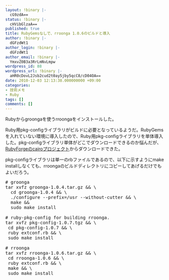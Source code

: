 ```yaml
---
layout: !binary |-
  cG9zdA==
status: !binary |-
  cHVibGlzaA==
published: true
title: RubyGemsなしで、rroonga 1.0.6のビルドと導入
author: !binary |-
  dGFzdWt1
author_login: !binary |-
  dGFzdWt1
author_email: !binary |-
  YmxvZ0B3a3RrLmNvLmpw
wordpress_id: 88
wordpress_url: !binary |-
  aHR0cDovL2Jsb2cud2t0ay5jby5qcC8/cD04OA==
date: 2010-12-03 12:13:38.000000000 +09:00
categories:
- 技術メモ
- Ruby
tags: []
comments: []
---
```

Rubyからgroongaを使うrroongaをインストールした。

Ruby用pkg-configライブラリがビルドに必要となっているようだ。RubyGemsを入れていない環境に導入したので、Ruby用pkg-configライブラリを単体導入した。pkg-configライブラリ単体がどこでダウンロードできるのか悩んだが、<a href="http://rubyforge.org/projects/cairo/">RubyForgeのcairoプロジェクト</a>からダウンロードできた。

pkg-configライブラリは単一のrbファイルであるので、以下に示すようにmake installしなくても、rroongaのビルドディレクトリにコピーしてあげるだけでもよいだろう。
<pre># groonga
tar xvfz groonga-1.0.4.tar.gz &amp;&amp; \
  cd groonga-1.0.4 &amp;&amp; \
  ./configure --prefix=/usr --without-cutter &amp;&amp; \
  make &amp;&amp;
  sudo make install

# ruby-pkg-config for building rroonga.
tar xvfz pkg-config-1.0.7.tgz &amp;&amp; \
 cd pkg-config-1.0.7 &amp;&amp; \
 ruby extconf.rb &amp;&amp; \
 sudo make install

# rroonga
tar xvfz rroonga-1.0.6.tar.gz &amp;&amp; \
 cd rroonga-1.0.6 &amp;&amp; \
 ruby extconf.rb &amp;&amp; \
 make &amp;&amp; \
 sudo make install
</pre>

